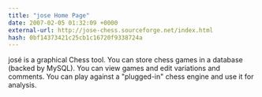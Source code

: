 ```yaml
---
title: "jose Home Page"
date: 2007-02-05 01:32:09 +0000
external-url: http://jose-chess.sourceforge.net/index.html
hash: 0bf14373421c25cb1c16720f9338724a
---
```


josé is a graphical Chess tool. You can store chess games in a database (backed by MySQL). You can view games and edit variations and comments. You can play against a "plugged-in" chess engine and use it for analysis.
